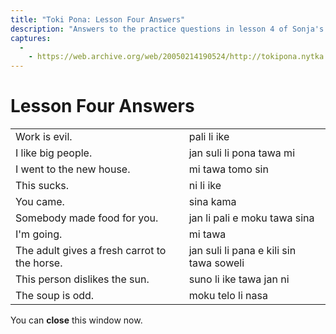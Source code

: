 ```yaml
---
title: "Toki Pona: Lesson Four Answers"
description: "Answers to the practice questions in lesson 4 of Sonja's original toki pona lessons"
captures:
  -
    - https://web.archive.org/web/20050214190524/http://tokipona.nytka.org:80/about/lesson/ans4.html
---
```


# Lesson Four Answers

|                                              |                                         |
| -------------------------------------------- | --------------------------------------- |
| Work is evil.                                | pali li ike                             |
| I like big people.                           | jan suli li pona tawa mi                |
| I went to the new house.                     | mi tawa tomo sin                        |
| This sucks.                                  | ni li ike                               |
| You came.                                    | sina kama                               |
| Somebody made food for you.                  | jan li pali e moku tawa sina            |
| I'm going.                                   | mi tawa                                 |
| The adult gives a fresh carrot to the horse. | jan suli li pana e kili sin tawa soweli |
| This person dislikes the sun.                | suno li ike tawa jan ni                 |
| The soup is odd.                             | moku telo li nasa                       |

You can **close** this window now.